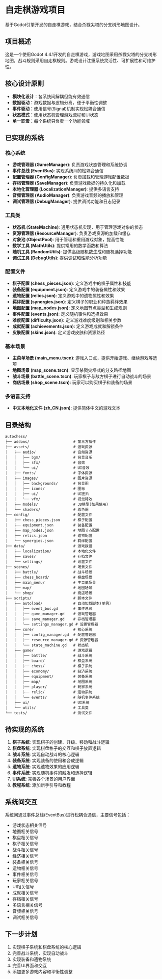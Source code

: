# 自走棋游戏项目

基于Godot引擎开发的自走棋游戏，结合杀戮尖塔的分支树形地图设计。

## 项目概述

这是一个使用Godot 4.4.1开发的自走棋游戏，游戏地图采用杀戮尖塔的分支树形地图，战斗规则采用自走棋规则。游戏设计注重系统灵活性、可扩展性和可维护性。

## 核心设计原则

- **模块化设计**：各系统间解耦但能有效通信
- **数据驱动**：游戏数据与逻辑分离，便于平衡性调整
- **事件驱动**：使用信号(Signal)机制实现松耦合通信
- **状态模式**：使用状态机管理游戏流程和UI状态
- **单一职责**：每个系统只负责一个功能领域

## 已实现的系统

### 核心系统
- **游戏管理器 (GameManager)**: 负责游戏状态管理和系统协调
- **事件总线 (EventBus)**: 实现系统间的松耦合通信
- **配置管理器 (ConfigManager)**: 负责加载和管理游戏配置数据
- **存档管理器 (SaveManager)**: 负责游戏数据的持久化和加载
- **本地化管理器 (LocalizationManager)**: 提供多语言支持
- **音频管理器 (AudioManager)**: 负责游戏音频的播放和管理
- **调试管理器 (DebugManager)**: 提供调试功能和日志记录

### 工具类
- **状态机 (StateMachine)**: 通用状态机实现，用于管理游戏对象的状态
- **资源管理器 (ResourceManager)**: 负责游戏资源的加载和缓存
- **对象池 (ObjectPool)**: 用于管理和重用游戏对象，提高性能
- **数学工具 (MathUtils)**: 提供常用的数学函数和算法
- **随机工具 (RandomUtils)**: 提供高级随机数生成和随机选择功能
- **调试工具 (DebugUtils)**: 提供调试和性能分析功能

### 配置文件
- **棋子配置 (chess_pieces.json)**: 定义游戏中的棋子属性和技能
- **装备配置 (equipment.json)**: 定义游戏中的装备属性和效果
- **遗物配置 (relics.json)**: 定义游戏中的遗物属性和效果
- **羁绊配置 (synergies.json)**: 定义棋子的职业和种族羁绊效果
- **地图配置 (map_nodes.json)**: 定义地图节点类型和生成规则
- **事件配置 (events.json)**: 定义随机事件和选择效果
- **难度配置 (difficulty.json)**: 定义游戏难度级别和相关参数
- **成就配置 (achievements.json)**: 定义游戏成就和解锁条件
- **皮肤配置 (skins.json)**: 定义游戏皮肤和资源路径

### 基本场景
- **主菜单场景 (main_menu.tscn)**: 游戏入口点，提供开始游戏、继续游戏等选项
- **地图场景 (map_scene.tscn)**: 显示杀戮尖塔式的分支路径地图
- **战斗场景 (battle_scene.tscn)**: 玩家棋子与敌方棋子进行自动战斗的场景
- **商店场景 (shop_scene.tscn)**: 玩家可以购买棋子和装备的场景

### 多语言支持
- **中文本地化文件 (zh_CN.json)**: 提供简体中文的游戏文本

## 目录结构

```
autochess/
├── addons/                    # 第三方插件
├── assets/                    # 游戏资源
│   ├── audio/                 # 音频资源
│   │   ├── bgm/               # 背景音乐
│   │   ├── sfx/               # 音效
│   │   └── ui/                # UI音效
│   ├── fonts/                 # 字体资源
│   ├── images/                # 图片资源
│   │   ├── backgrounds/       # 背景图
│   │   ├── icons/             # 图标
│   │   ├── ui/                # UI图片
│   │   └── vfx/               # 视觉特效
│   ├── models/                # 3D模型(如果使用)
│   └── shaders/               # 着色器
├── config/                    # 配置文件
│   ├── chess_pieces.json      # 棋子配置
│   ├── equipment.json         # 装备配置
│   ├── map_nodes.json         # 地图节点配置
│   ├── relics.json            # 遗物配置
│   └── synergies.json         # 羁绊配置
├── data/                      # 游戏数据
│   ├── localization/          # 本地化文件
│   ├── saves/                 # 存档文件
│   └── settings/              # 设置文件
├── scenes/                    # 场景文件
│   ├── battle/                # 战斗场景
│   ├── chess_board/           # 棋盘场景
│   ├── main_menu/             # 主菜单场景
│   ├── map/                   # 地图场景
│   └── shop/                  # 商店场景
├── scripts/                   # 脚本文件
│   ├── autoload/              # 自动加载脚本(单例)
│   │   ├── event_bus.gd       # 事件总线
│   │   ├── game_manager.gd    # 游戏管理器
│   │   ├── save_manager.gd    # 存档管理器
│   │   └── settings_manager.gd # 设置管理器
│   ├── core/                  # 核心系统
│   │   ├── config_manager.gd  # 配置管理器
│   │   ├── resource_manager.gd # 资源管理器
│   │   └── state_machine.gd   # 状态机
│   ├── game/                  # 游戏逻辑
│   │   ├── battle/            # 战斗系统
│   │   ├── board/             # 棋盘系统
│   │   ├── chess/             # 棋子系统
│   │   ├── economy/           # 经济系统
│   │   ├── equipment/         # 装备系统
│   │   ├── map/               # 地图系统
│   │   ├── player/            # 玩家系统
│   │   ├── relic/             # 遗物系统
│   │   └── events/            # 随机事件系统
│   ├── ui/                    # UI系统
│   └── utils/                 # 工具类
└── tests/                     # 测试文件
```

## 待实现的系统

1. **棋子系统**: 实现棋子的创建、升级、移动和战斗逻辑
2. **棋盘系统**: 实现棋盘格子的交互和棋子放置逻辑
3. **战斗系统**: 实现自动战斗的核心逻辑
4. **装备系统**: 实现装备的使用和合成逻辑
5. **遗物系统**: 实现遗物效果的应用逻辑
6. **事件系统**: 实现随机事件的触发和选择逻辑
7. **UI系统**: 完善各个场景的用户界面
8. **教程系统**: 添加新手引导和教程

## 系统间交互

系统间通过事件总线(EventBus)进行松耦合通信，主要信号包括：

- 游戏状态相关信号
- 地图相关信号
- 棋盘相关信号
- 棋子相关信号
- 战斗相关信号
- 经济相关信号
- 装备相关信号
- 遗物相关信号
- 事件相关信号
- 玩家相关信号
- UI相关信号
- 成就相关信号
- 存档相关信号
- 多语言相关信号
- 音频相关信号
- 调试相关信号

## 下一步计划

1. 实现棋子系统和棋盘系统的核心逻辑
2. 完善战斗系统，实现自动战斗
3. 实现装备和遗物系统
4. 完善UI界面和交互
5. 添加更多游戏内容和平衡性调整
